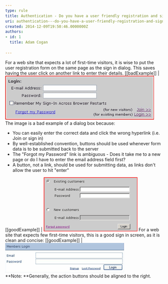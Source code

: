 ```yaml
---
type: rule
title: Authentication - Do you have a user friendly registration and sign in screen?
uri: authentication---do-you-have-a-user-friendly-registration-and-sign-in-screen
created: 2014-12-09T19:50:46.0000000Z
authors:
- id: 1
  title: Adam Cogan

---
```


For a web site that expects a lot of first-time visitors, it is wise to put the                     user registration form on the same page as the sign in dialog. This saves having the                     user click on another link to enter their details.
 [[badExample]]
| ![non-friendly sign in screen](BadloginDialog.gif) 
The image is a bad example of a dialog box because:

- You can easily enter the correct data and click the wrong hyperlink (i.e. Join or sign in)
- By well-established convention, buttons should be used whenever form data is to be submitted back to the server
- The "Forgot my Password" link is ambiguous - Does it take me to a new page or do I have to enter the email address field first?
- A button, not a link, should be used for submitting data, as links don't allow the user to hit "enter"

[[goodExample]]
| ![friendly sign in screen for many new visitors](GoodloginScreen.gif) 
For a web site that expects few first-time visitors, this is a good sign in screen, as it is clean and concise:
[[goodExample]]
| ![friendly sign in screen for few new visitors](GoodloginScreen-few.gif)                        
**Note: **Generally, the action buttons should be aligned to the right.
